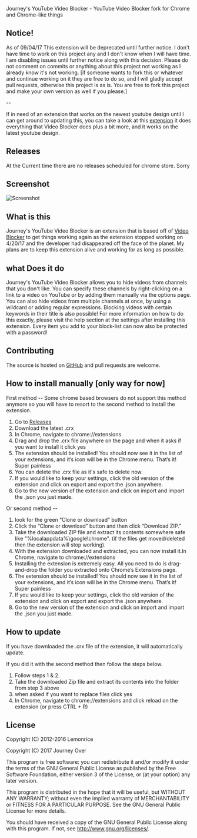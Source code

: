 Journey's YouTube Video Blocker - YouTube Video Blocker fork for Chrome and Chrome-like things

## Notice!

As of 09/04/17 This extension will be deprecated until further notice. I don't have time to work on this project any and I don't know when I will have time. I am disabling issues until further notice along with this decision. Please do not comment on commits or anything about this project not working as I already know it's not working. [if someone wants to fork this or whatever and continue working on it they are free to do so, and I will gladly accept pull requests, otherwise this project is as is. You are free to fork this project and make your own version as well if you please.]

--

If in need of an extension that works on the newest youtube design until I can get around to updating this, you can take a look at this [extension](https://chrome.google.com/webstore/detail/keyword-blocker/pbgacppomjfpheddhifkdkklddnolnpg) it does everything that Video Blocker does plus a bit more, and it works on the latest youtube design. 

## Releases

At the Current time there are no releases scheduled for chrome store. Sorry

## Screenshot

![Screenshot](images/screenshot.png)

## What is this

Journey's YouTube Video Blocker is an extension that is based off of [Video Blocker](https://chrome.google.com/webstore/detail/video-blocker/jknkjnpcbbgcbdbaampbjlhkcghmgfhk?hl=en) to get things working again as the extension stopped working on 4/20/17 and the developer had disappeared off the face of the planet. My plans are to keep this extension alive and working for as long as possible.

## what Does it do

Journey's YouTube Video Blocker allows you to hide videos from channels that you don't like. You can specify these channels by right-clicking on a link to a video on YouTube or by adding them manually via the options page. You can also hide videos from multiple channels at once, by using a wildcard or adding regular expressions. Blocking videos with certain keywords in their title is also possible! For more information on how to do this exactly, please visit the help section at the settings after installing this extension. Every item you add to your block-list can now also be protected with a password!

## Contributing

The source is hosted on [GitHub](https://github.com/JourneyOver/Youtube-Video-Blocker) and pull requests are welcome.

## How to install manually [only way for now]

First method -- Some chrome based browsers do not support this method anymore so you will have to resort to the second method to install the extension.
1. Go to [Releases](https://github.com/JourneyOver/Youtube-Video-Blocker/releases)
2. Download the latest .crx
3. In Chrome, navigate to chrome://extensions
4. Drag and drop the .crx file anywhere on the page and when it asks if you want to install it click yes
5. The extension should be installed! You should now see it in the list of your extensions, and it’s icon will be in the Chrome menu. That’s it! Super painless
6. You can delete the .crx file as it's safe to delete now.
7. If you would like to keep your settings, click the old version of the extension and click on export and export the .json anywhere.
8. Go to the new version of the extension and click on import and import the .json you just made.

Or second method --

1. look for the green “Clone or download” button
2. Click the “Clone or download” button and then click “Download ZIP.”
3. Take the downloaded ZIP file and extract its contents somewhere safe like "%localappdata%\google\chrome". (if the files get moved/deleted then the extension will stop working).
4. With the extension downloaded and extracted, you can now install it.In Chrome, navigate to chrome://extensions
5. Installing the extension is extremely easy. All you need to do is drag-and-drop the folder you extracted onto Chrome’s Extensions page.
6. The extension should be installed! You should now see it in the list of your extensions, and it’s icon will be in the Chrome menu. That’s it! Super painless
7. If you would like to keep your settings, click the old version of the extension and click on export and export the .json anywhere.
8. Go to the new version of the extension and click on import and import the .json you just made.

## How to update

If you have downloaded the .crx file of the extension, it will automatically update.

If you did it with the second method then follow the steps below.

1. Follow steps 1 & 2.
2. Take the downloaded Zip file and extract its contents into the folder from step 3 above
3. when asked if you want to replace files click yes
4. In Chrome, navigate to chrome://extensions and click reload on the extension (or press CTRL + R)

## License

Copyright (C) 2012-2016 Lemonrice

Copyright (C) 2017 Journey Over

This program is free software: you can redistribute it and/or modify
it under the terms of the GNU General Public License as published by
the Free Software Foundation, either version 3 of the License, or
(at your option) any later version.

This program is distributed in the hope that it will be useful,
but WITHOUT ANY WARRANTY; without even the implied warranty of
MERCHANTABILITY or FITNESS FOR A PARTICULAR PURPOSE.  See the
GNU General Public License for more details.

You should have received a copy of the GNU General Public License
along with this program.  If not, see <http://www.gnu.org/licenses/>.
